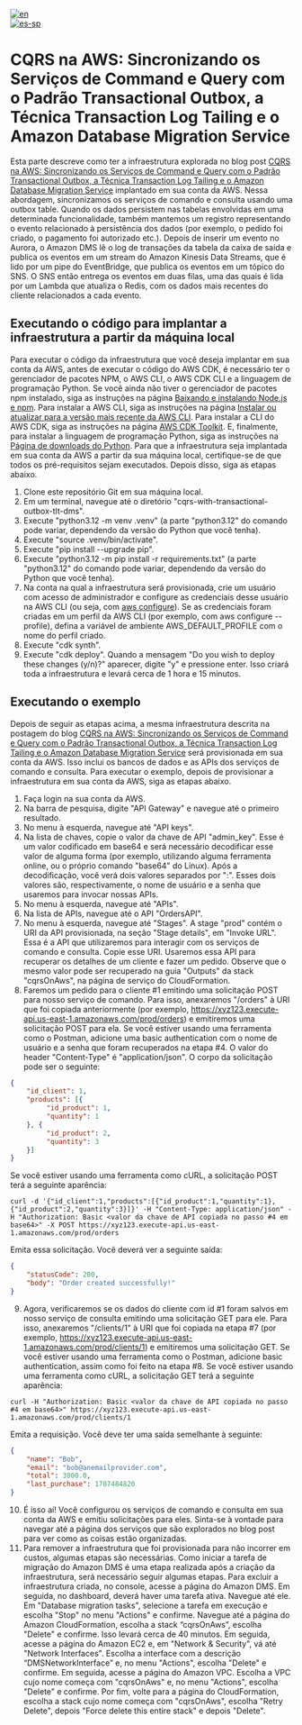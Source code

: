 [![en](https://img.shields.io/badge/lang-en-green.svg)](README.md)<br />
[![es-sp](https://img.shields.io/badge/lang-es--sp-green.svg)](README.es-sp.md)

# CQRS na AWS: Sincronizando os Serviços de Command e Query com o Padrão Transactional Outbox, a Técnica Transaction Log Tailing e o Amazon Database Migration Service

Esta parte descreve como ter a infraestrutura explorada no blog post [CQRS na AWS: Sincronizando os Serviços de Command e Query com o Padrão Transactional Outbox, a Técnica Transaction Log Tailing e o Amazon Database Migration Service](https://aws.amazon.com/pt/blogs/aws-brasil/cqrs-na-aws-sincronizando-os-servicos-de-command-e-query-com-o-padrao-transactional-outbox-a-tecnica-transaction-log-tailing-e-o-amazon-database-migration-service)
implantado em sua conta da AWS. Nessa abordagem, sincronizamos os serviços de comando e consulta usando uma 
outbox table. Quando os dados persistem nas tabelas envolvidas em uma determinada funcionalidade, também mantemos um registro
representando o evento relacionado à persistência dos dados (por exemplo, o pedido foi criado, o pagamento foi autorizado etc.).
Depois de inserir um evento no Aurora, o Amazon DMS lê o log de transações da tabela da caixa de saída e publica os eventos
em um stream do Amazon Kinesis Data Streams, que é lido por um pipe do EventBridge, que publica os eventos em um tópico do SNS.
O SNS então entrega os eventos em duas filas, uma das quais é lida por um Lambda que atualiza o Redis, com os dados mais
recentes do cliente relacionados a cada evento.

## Executando o código para implantar a infraestrutura a partir da máquina local

Para executar o código da infraestrutura que você deseja implantar em sua conta da AWS, antes de executar o código do AWS
CDK, é necessário ter o gerenciador de pacotes NPM, o AWS CLI, o AWS CDK CLI e a linguagem de programação Python. Se você
ainda não tiver o gerenciador de pacotes npm instalado, siga as instruções na página [Baixando e instalando Node.js e npm](https://docs.npmjs.com/downloading-and-installing-node-js-and-npm).
Para instalar a AWS CLI, siga as instruções na página [Instalar ou atualizar para a versão mais recente da AWS CLI](https://docs.aws.amazon.com/cli/latest/userguide/getting-started-install.html).
Para instalar a CLI do AWS CDK, siga as instruções na página [AWS CDK Toolkit](https://docs.aws.amazon.com/cdk/v2/guide/cli.html).
E, finalmente, para instalar a linguagem de programação Python, siga as instruções na [Página de downloads do Python](https://www.python.org/downloads).
Para que a infraestrutura seja implantada em sua conta da AWS a partir da sua máquina local, certifique-se de que todos os
pré-requisitos sejam executados. Depois disso, siga as etapas abaixo.

1. Clone este repositório Git em sua máquina local.
2. Em um terminal, navegue até o diretório "cqrs-with-transactional-outbox-tlt-dms".
3. Execute "python3.12 -m venv .venv" (a parte "python3.12" do comando pode variar, dependendo da versão do Python que você tenha).
4. Execute "source .venv/bin/activate".
5. Execute "pip install --upgrade pip".
6. Execute "python3.12 -m pip install -r requirements.txt" (a parte "python3.12" do comando pode variar, dependendo da versão do Python que você tenha).
7. Na conta na qual a infraestrutura será provisionada, crie um usuário com acesso de administrador e configure as credenciais desse usuário na AWS CLI (ou seja, com [aws configure](https://docs.aws.amazon.com/cli/latest/userguide/cli-chap-configure.html)). Se as credenciais foram criadas em um perfil da AWS CLI (por exemplo, com aws configure --profile), defina a variável de ambiente AWS_DEFAULT_PROFILE com o nome do perfil criado.
8. Execute "cdk synth".
9. Execute "cdk deploy". Quando a mensagem "Do you wish to deploy these changes (y/n)?" aparecer, digite "y" e pressione enter. Isso criará toda a infraestrutura e levará cerca de 1 hora e 15 minutos.

## Executando o exemplo

Depois de seguir as etapas acima, a mesma infraestrutura descrita na postagem do blog [CQRS na AWS: Sincronizando os Serviços de Command e Query com o Padrão Transactional Outbox, a Técnica Transaction Log Tailing e o Amazon Database Migration Service](https://aws.amazon.com/pt/blogs/aws-brasil/cqrs-na-aws-sincronizando-os-servicos-de-command-e-query-com-o-padrao-transactional-outbox-a-tecnica-transaction-log-tailing-e-o-amazon-database-migration-service)
será provisionada em sua conta da AWS. Isso inclui os bancos de dados e as APIs dos serviços de comando e consulta. Para
executar o exemplo, depois de provisionar a infraestrutura em sua conta da AWS, siga as etapas abaixo.

1. Faça login na sua conta da AWS.
2. Na barra de pesquisa, digite "API Gateway" e navegue até o primeiro resultado.
3. No menu à esquerda, navegue até "API keys".
4. Na lista de chaves, copie o valor da chave de API "admin_key". Esse é um valor codificado em base64 e será necessário decodificar esse valor de alguma forma (por exemplo, utilizando alguma ferramenta online, ou o próprio comando "base64" do Linux). Após a decodificação, você verá dois valores separados por ":". Esses dois valores são, respectivamente, o nome de usuário e a senha que usaremos para invocar nossas APIs.
5. No menu à esquerda, navegue até "APIs".
6. Na lista de APIs, navegue até o API "OrdersAPI".
7. No menu à esquerda, navegue até "Stages". A stage "prod" contém o URI da API provisionada, na seção "Stage details", em "Invoke URL". Essa é a API que utilizaremos para interagir com os serviços de comando e consulta. Copie esse URI. Usaremos essa API para recuperar os detalhes de um cliente e fazer um pedido. Observe que o mesmo valor pode ser recuperado na guia "Outputs" da stack "cqrsOnAws", na página de serviço do CloudFormation.
8. Faremos um pedido para o cliente #1 emitindo uma solicitação POST para nosso serviço de comando. Para isso, anexaremos "/orders" à URI que foi copiada anteriormente (por exemplo, https://xyz123.execute-api.us-east-1.amazonaws.com/prod/orders) e emitiremos uma solicitação POST para ela. Se você estiver usando uma ferramenta como o Postman, adicione uma basic authentication com o nome de usuário e a senha que foram recuperados na etapa #4. O valor do header "Content-Type" é "application/json". O corpo da solicitação pode ser o seguinte:
```json
{
    "id_client": 1,
    "products": [{
         "id_product": 1,
         "quantity": 1
    }, {
         "id_product": 2,
         "quantity": 3
    }]
}
```
Se você estiver usando uma ferramenta como cURL, a solicitação POST terá a seguinte aparência:
```shell
curl -d '{"id_client":1,"products":[{"id_product":1,"quantity":1},{"id_product":2,"quantity":3}]}' -H "Content-Type: application/json" -H "Authorization: Basic <valor da chave de API copiada no passo #4 em base64>" -X POST https://xyz123.execute-api.us-east-1.amazonaws.com/prod/orders
```
Emita essa solicitação. Você deverá ver a seguinte saída:
```json
{
    "statusCode": 200,
    "body": "Order created successfully!"
}
```
9. Agora, verificaremos se os dados do cliente com id #1 foram salvos em nosso serviço de consulta emitindo uma solicitação GET para ele. Para isso, anexaremos "/clients/1" à URI que foi copiada na etapa #7 (por exemplo, https://xyz123.execute-api.us-east-1.amazonaws.com/prod/clients/1) e emitiremos uma solicitação GET. Se você estiver usando uma ferramenta como o Postman, adicione basic authentication, assim como foi feito na etapa #8. Se você estiver usando uma ferramenta como cURL, a solicitação GET terá a seguinte aparência:
```shell
curl -H "Authorization: Basic <valor da chave de API copiada no passo #4 em base64>" https://xyz123.execute-api.us-east-1.amazonaws.com/prod/clients/1
```
Emita a requisição. Você deve ter uma saída semelhante à seguinte:
```json
{
    "name": "Bob",
    "email": "bob@anemailprovider.com",
    "total": 3000.0,
    "last_purchase": 1707484820
}
```
10. É isso aí! Você configurou os serviços de comando e consulta em sua conta da AWS e emitiu solicitações para eles. Sinta-se à vontade para navegar até a página dos serviços que são explorados no blog post para ver como as coisas estão organizadas.
11. Para remover a infraestrutura que foi provisionada para não incorrer em custos, algumas etapas são necessárias. Como iniciar a tarefa de migração do Amazon DMS é uma etapa realizada após a criação da infraestrutura, será necessário seguir algumas etapas. Para excluir a infraestrutura criada, no console, acesse a página do Amazon DMS. Em seguida, no dashboard, deverá haver uma tarefa ativa. Navegue até ele. Em "Database migration tasks", selecione a tarefa em execução e escolha "Stop" no menu "Actions" e confirme. Navegue até a página do Amazon CloudFormation, escolha a stack “cqrsOnAws”, escolha "Delete" e confirme. Isso levará cerca de 40 minutos. Em seguida, acesse a página do Amazon EC2 e, em "Network & Security", vá até "Network Interfaces". Escolha a interface com a descrição “DMSNetworkInterface” e, no menu "Actions", escolha "Delete" e confirme. Em seguida, acesse a página do Amazon VPC. Escolha a VPC cujo nome começa com "cqrsOnAws" e, no menu "Actions", escolha "Delete" e confirme. Por fim, volte para a página do CloudFormation, escolha a stack cujo nome começa com "cqrsOnAws", escolha "Retry Delete", depois "Force delete this entire stack" e depois "Delete".